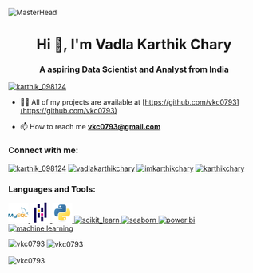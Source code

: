 ![MasterHead](https://camo.githubusercontent.com/f5a8ba4f28fe3ec8d5eb73dfa2303873b5d7122fb1ba08a5946e24d6c13e82c4/68747470733a2f2f6d656469612e6c6963646e2e636f6d2f646d732f696d6167652f4334443132415145536a37322d733567454b672f61727469636c652d636f7665725f696d6167652d736872696e6b5f3630305f323030302f302f313632363735333836373131303f653d3231343734383336343726763d6265746126743d4b6637594175775a74794347594c4e63682d4d676335654f432d376837754c5f646e424149677341465251)
<h1 align="center">Hi 👋, I'm Vadla Karthik Chary</h1>
<h3 align="center">A aspiring Data Scientist and Analyst from India</h3>

<p align="left"> <a href="https://twitter.com/karthik_098124" target="blank"><img src="https://img.shields.io/twitter/follow/karthik_098124?logo=twitter&style=for-the-badge" alt="karthik_098124" /></a> </p>

- 👨‍💻 All of my projects are available at [https://github.com/vkc0793](https://github.com/vkc0793)

- 📫 How to reach me **vkc0793@gmail.com**

<h3 align="left">Connect with me:</h3>
<p align="left">
<a href="https://twitter.com/karthik_098124" target="blank"><img align="center" src="https://raw.githubusercontent.com/rahuldkjain/github-profile-readme-generator/master/src/images/icons/Social/twitter.svg" alt="karthik_098124" height="30" width="40" /></a>
<a href="https://linkedin.com/in/vadlakarthikchary" target="blank"><img align="center" src="https://raw.githubusercontent.com/rahuldkjain/github-profile-readme-generator/master/src/images/icons/Social/linked-in-alt.svg" alt="vadlakarthikchary" height="30" width="40" /></a>
<a href="https://instagram.com/imkarthikchary" target="blank"><img align="center" src="https://raw.githubusercontent.com/rahuldkjain/github-profile-readme-generator/master/src/images/icons/Social/instagram.svg" alt="imkarthikchary" height="30" width="40" /></a>
<a href="https://www.hackerrank.com/karthikchary" target="blank"><img align="center" src="https://raw.githubusercontent.com/rahuldkjain/github-profile-readme-generator/master/src/images/icons/Social/hackerrank.svg" alt="karthikchary" height="30" width="40" /></a>
</p>

<h3 align="left">Languages and Tools:</h3>
<p align="left"> <a href="https://www.mysql.com/" target="_blank" rel="noreferrer"> <img src="https://raw.githubusercontent.com/devicons/devicon/master/icons/mysql/mysql-original-wordmark.svg" alt="mysql" width="40" height="40"/> </a> <a href="https://pandas.pydata.org/" target="_blank" rel="noreferrer"> <img src="https://raw.githubusercontent.com/devicons/devicon/2ae2a900d2f041da66e950e4d48052658d850630/icons/pandas/pandas-original.svg" alt="pandas" width="40" height="40"/> </a> <a href="https://www.python.org" target="_blank" rel="noreferrer"> <img src="https://raw.githubusercontent.com/devicons/devicon/master/icons/python/python-original.svg" alt="python" width="40" height="40"/> </a> <a href="https://scikit-learn.org/" target="_blank" rel="noreferrer"> <img src="https://upload.wikimedia.org/wikipedia/commons/0/05/Scikit_learn_logo_small.svg" alt="scikit_learn" width="40" height="40"/> </a> <a href="https://seaborn.pydata.org/" target="_blank" rel="noreferrer"> <img src="https://seaborn.pydata.org/_images/logo-mark-lightbg.svg" alt="seaborn" width="40" height="40"/> </a> 
<a href="https://learn.microsoft.com/en-us/power-bi/" target="_blank" rel="noreferrer"> <img src="https://1000logos.net/wp-content/uploads/2022/12/Power-BI-Logo.png" alt="power bi" width="40" height="40"/> </a>
<a href="https://scikit-learn.org/stable/" target="_blank" rel="noreferrer"> <img src="https://cdn.iconscout.com/icon/premium/png-512-thumb/machine-learning-13-902561.png?f=webp&w=256" alt="machine learning" width="40" height="40"/> </a></p>

<p><img align="left" src="https://github-readme-stats.vercel.app/api/top-langs?username=vkc0793&show_icons=true&locale=en&layout=compact" alt="vkc0793" /></p>

<p>&nbsp;<img align="center" src="https://github-readme-stats.vercel.app/api?username=vkc0793&show_icons=true&locale=en" alt="vkc0793" /></p>

<p><img align="center" src="https://github-readme-streak-stats.herokuapp.com/?user=vkc0793&" alt="vkc0793" /></p>
